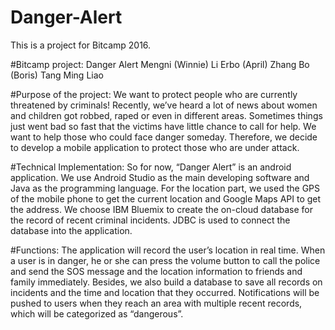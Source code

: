 # Danger-Alert
This is a project for Bitcamp 2016.

#Bitcamp project: Danger Alert
Mengni (Winnie) Li
Erbo (April) Zhang
 Bo (Boris) Tang
 Ming Liao
 
#Purpose of the project: 
We want to protect people who are currently threatened by criminals!
Recently, we’ve heard a lot of news about women and children got robbed, raped or even in different areas. Sometimes things just went bad so fast that the victims have little chance to call for help. We want to help those who could face danger someday. Therefore, we decide to develop a mobile application to protect those who are under attack. 


#Technical Implementation:
So for now, “Danger Alert” is an android application. We use Android Studio as the main developing software and Java as the programming language. For the location part, we used the GPS of the mobile phone to get the current location and Google Maps API to get the address.  We choose IBM Bluemix to create the on-cloud database for the record of recent criminal incidents. JDBC is used to connect the database into the application.

#Functions:
The application will record the user’s location in real time. When a user is in danger, he or she can press the volume button to call the police and send the SOS message and the location information to friends and family immediately. 
Besides, we also build a database to save all records on incidents and the time and location that they occurred. Notifications will be pushed to users when they reach an area with multiple recent records, which will be categorized as “dangerous”.  


